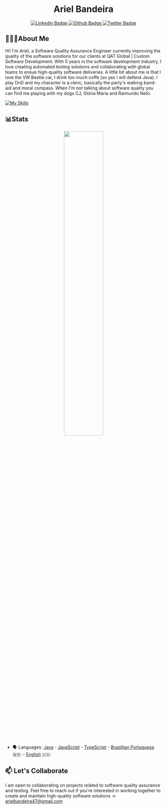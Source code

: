 <h1 align="center">Ariel Bandeira</h2>
<div id="badges" align="center">
  <a href="https://linkedin.com/in/ArielBandeira">
    <img src="https://img.shields.io/badge/LinkedIn-blue?style=for-the-badge&logo=linkedin&logoColor=white" alt="LinkedIn Badge"/>
  </a>
  <a href="https://github.com/ArielBandeira/">
    <img src="https://img.shields.io/badge/Github-gray?style=for-the-badge&logo=github&logoColor=white" alt="Github Badge"/>
  </a>
  <a href="https://x.com/TwainAriel">
    <img src="https://img.shields.io/badge/Twitter-blue?style=for-the-badge&logo=twitter&logoColor=white" alt="Twitter Badge"/>
  </a>
</div>

## 👩🏻‍💻About Me
Hi! I'm Ariel, a Software Quality Assurance Engineer currently improving the quality of the software solutions for our clients at QAT Global | Custom Software Development. With 5 years in the software development industry, I love creating automated testing solutions and collaborating with global teams to ensue high-quality software deliveries. A little bit about me is that I love the VW Beetle car, I drink too much coffe (so yes I will defend Java). I play DnD and my character is a cleric, basically the party's walking band-aid and moral compass. When I'm not talking about software quality you can find me playing with my dogs CJ, Glória Maria and Raimundo Neto.

[![My Skills](https://skillicons.dev/icons?i=selenium,java,cypress,js,ts,scala,git,docker,kubernetes,idea,mysql,postman)](https://skillicons.dev)


## 📊Stats
<!-- <p align="center">
  <img height="50%" width="auto" src ="https://github-readme-streak-stats.herokuapp.com?user=ArielBandeira&theme=dark&hide_border=true" alt="GitHub Streak" />
</p> -->
<p align="center">
  <img height="50%" width="auto" src ="https://github-readme-stats.vercel.app/api/top-langs/?username=ArielBandeira&theme=highcontrast&show_icons=true&hide_border=false&layout=compact">
</p>

- 🗣 Languages: [Java](https://en.wikipedia.org/wiki/Java_(programming_language)) - [JavaScript](https://www.javascript.com/) - [TypeScript](https://www.typescriptlang.org/) - [Brazillian Portuguese](https://en.wikipedia.org/wiki/Brazilian_Portuguese) 🇧🇷: - [English](https://en.wikipedia.org/wiki/English_language) 🇺🇸:

## 📫 Let's Collaborate
I am open to collaborating on projects related to software quality assurance and testing. Feel free to reach out if you're interested in working together to create and maintain high-quality software solutions -> arielbandeira47@gmail.com
